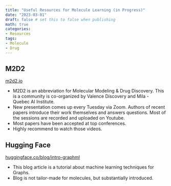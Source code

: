 ```yaml
---
title: "Useful Resources for Molecule Learning (in Progress)"
date: "2023-03-01"
draft: false # set this to false when publishing
math: true
categories:
- Resources
tags:
- Molecule
- Drug
---
```


## M2D2
[m2d2.io](https://m2d2.io/talks/m2d2/about/)
- M2D2 is an abbreviation for Molecular Modeling & Drug Discovery. This is a community is co-organized by Valence Discovery and Mila - Quebec AI Institute.
- New presentation comes up every Tuesday via Zoom. Authors of recent papers introduce their work themselves and answers questions. Most of the sessions are recorded and uploaded on Youtube.
- Most papers have been accepted at top conferences.
- Highly recommend to watch those videos.

## Hugging Face
[huggingface.co/blog/intro-graphml](https://huggingface.co/blog/intro-graphml)
- This blog article is a tutorial about machine learning techniques for Graphs.
- Blog is not tailor-made for molecules, but substantially introduced.
